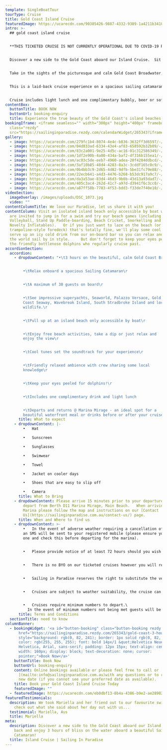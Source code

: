 ```yaml
---
template: SingleBoatTour
tourType: Cruise
title: Gold Coast Island Cruise
featuredImage: https://ucarecdn.com/90385426-9887-4332-9389-1a4211b34104/-/preview/-/enhance/50/
intro: >-
  ## gold coast island cruise


  **THIS TICKETED CRUISE IS NOT CURRENTLY OPERATIONAL DUE TO COVID-19 RESTRICTIONS.   OUR PRIVATE CHARTERS CONTINUE TO SAIL WITH GREAT RATES AVAILABLE FOR SMALL GROUPS/MID-WEEK.  PLEASE CONTACT US VIA THE BOOKING/ENQUIRY FORM TO ENQUIRE ABOUT A PRIVATE CHARTER.**  


  Discover a new side to the Gold Coast aboard our Island Cruise.  Sit back and enjoy 3 hours of bliss on the water aboard a beautiful Sailing Catamaran!


  Take in the sights of the picturesque and calm Gold Coast Broadwater, including impressive super yachts, Sea World, Palazzo Versace, South Stradbroke Island, Wavebreak Island and the Gold Coast Seaway.  


  This is a laid-back cruise experience on a spacious sailing catamaran that you are sure to love.   With no more than 30 guests on board we curate a social atmosphere and we can't wait to welcome you on board our beautiful boat!


  Cruise includes light lunch and one complimentary bubbly, beer or soft drink.
contentBox:
  buttonTitle: BOOK NOW
  buttonUrl: booking-enquiry
  title: Experience the true beauty of the Gold Coast's island beaches.
bookingIframe: <iframe seamless="" width="300px" height="400px" frameborder="0"
  class="rezdy"
  src="https://sailinginparadise.rezdy.com/calendarWidget/265343?iframe=true"></iframe>
gallery:
  - image: https://ucarecdn.com/279fc1b4-8074-4e4c-b836-3632ff3d6597/-/preview/-/enhance/64/
  - image: https://ucarecdn.com/04d833ad-6334-43e4-af83-658592b32b09/-/preview/-/enhance/50/
  - image: https://ucarecdn.com/83c2a001-9e25-4d5c-ac16-01c312586349/-/preview/-/enhance/50/
  - image: https://ucarecdn.com/1df2e90b-4a80-434a-baf2-df316b155ea1/-/preview/-/enhance/30/
  - image: https://ucarecdn.com/ac03c5de-eeb7-4960-adea-20f4284ddbcd/-/preview/-/enhance/50/
  - image: https://ucarecdn.com/3af10b85-48d4-4283-8a3c-3cddf165c0c9/-/preview/-/enhance/50/
  - image: https://ucarecdn.com/0b4bb3c9-2d65-4d82-9dfb-5be31fc79e88/-/preview/-/enhance/19/
  - image: https://ucarecdn.com/22ecb641-a4d3-4476-b268-b53dc917a9c7/-/preview/-/enhance/81/
  - image: https://ucarecdn.com/da3a53ae-83d4-46d3-9b0b-43d13a93dad7/-/preview/-/enhance/50/
  - image: https://ucarecdn.com/405c3ac4-262d-41c7-a97d-d3941f6c3cc0/-/preview/-/enhance/23/
  - image: https://ucarecdn.com/a87ff58b-7783-4f53-bdd3-f33de7f40e10/-/preview/-/enhance/50/
videoSection:
  imageOverlay: /images/uploads/DSC_1073.jpg
  video: ""
contentColumnTitle: We love our Paradise, let us share it with you!
contentColumn: Visit an isolated island beach only accessible by boat where you
  are invited to jump in for a swim and try our beach games (including Beach
  Volleyball, Stand Up Paddle-boarding, Beach Cricket, Snorkelling and Fun
  Novelty Inflatables).   Or if you just want to laze on the beach (or our
  trampoline-style foredeck) that's totally fine, we'll play some cool tunes and
  serve up an icy cold drink from our on-board bar so you can relax and watch
  the world sail by in style.     But don't forget to keep your eyes peeled for
  the friendly bottlenose dolphins who regularly cruise past.
accordionSection:
  accordion:
    - dropdownContent: "•\t3 hours on the beautiful, calm Gold Coast Broadwater\r


        •\tRelax onboard a spacious Sailing Catamaran\r


        •\tA maximum of 30 guests on board\r


        •\tSee impressive superyachts, Seaworld, Palazzo Versace, Gold
        Coast Seaway, Wavebreak Island, South Stradbroke Island and local
        wildlife.\r


        •\tPull up at an island beach only accessible by boat\r


        •\tEnjoy free beach activities, take a dip or just relax and
        enjoy the view\r


        •\tCool tunes set the soundtrack for your experience\r


        •\tFriendly relaxed ambience with crew sharing some local
        knowledge\r


        •\tKeep your eyes peeled for dolphins!\r


        •\tIncludes one complimentary drink and light lunch


        •\tDeparts and returns @ Marina Mirage - an ideal spot for a
        beautiful waterfront meal or drinks before or after your cruise"
      title: What to expect
    - dropdownContent: |-
        •	Hat

        •	Sunscreen

        •	Sunglasses

        •	Swimwear 

        •	Towel

        •	Jacket on cooler days

        •	Shoes that are easy to slip off

        •	Camera
      title: What to Bring
    - dropdownContent: Please arrive 15 minutes prior to your departure time.   We
        depart from Berth D11 Marina Mirage, Main Beach.   When arriving at the
        Marina please follow the map and instructions on our [Contact
        Us](https://sailinginparadise.com.au/contact-us/) page.
      title: When and Where to find us
    - dropdownContent: >-
        •	In the event of adverse weather requiring a cancellation of the cruise
        an SMS will be sent to your registered mobile (please ensure you provide
        one and check this before departing for the marina).   


        •	Please provide notice of at least 72 hours should you wish to cancel to avoid forfeiture of ticket price.  


        •	There is no BYO on our ticketed cruises however you will receive one complimentary bubbly, beer or soft drink and extra drinks may be purchased on board at very reasonable prices (cash preferred, cards accepted).  


        •	Sailing in Paradise reserves the right to substitute the vessel if necessary without prior notice.


        •	Cruises are subject to weather suitability, the cruise can proceed in many weather conditions but if it is deemed unsafe or overly unpleasant we will not sail as we do want our guests to have a safe and enjoyable experience on board.   Guests are able to reschedule or request a refund in this circumstance.


        •	Cruises require minimum numbers to depart.\
          In the event of minimum numbers not being met guests will be offered a full refund or the opportunity to reschedule to an alternative date.
      title: Terms and Conditions
  sectionTitle: need to know
columnBanner:
  - bookingWidget: '<a id="button-booking" class="button-booking rezdy rezdy-modal"
      href="https://sailinginparadise.rezdy.com/265343/gold-coast-3-hour-island-adventure-cruise"
      style="background: rgb(0, 82, 241); border: 1px solid rgb(0, 82, 241);
      color: rgb(255, 255, 255); font: bold 14px/1 &quot;Helvetica Neue&quot;,
      Helvetica, Arial, sans-serif; padding: 12px 15px; text-align: center;
      width: 160px; display: block; text-decoration: none; cursor:
      pointer;">Book Now</a>'
    buttonTitle: Book Now
    buttonUrl: booking-enquiry
    content: Online bookings available or please feel free to call or [email
      ](mailto:info@sailinginparadise.com.au)with any questions or to request a
      new date (if you cannot see your preferred date as available).
    title: Book your Gold Coast Island Cruise Today
    featuredImage: ""
  - featuredImage: https://ucarecdn.com/eb0dbf13-8b4a-4386-b9e2-ae289024029d/-/preview/-/enhance/85/
featuredTestimonials:
  description: We took Mariella and her friend out to our favourite swimming spot,
    check out what she said about her day out with us...
  testimonial: Mariella, Aus
  title: Mariella
meta:
  description: Discover a new side to the Gold Coast aboard our Island Cruise. Sit
    back and enjoy 3 hours of bliss on the water aboard a beautiful Sailing
    Catamaran!
  title: Island Cruise | Sailing In Paradise
---
```

